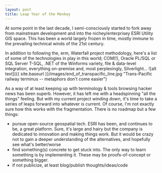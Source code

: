 ```yaml
---
layout: post
title: Leap Year of the Monkey
---
```


At some point in the last decade, I semi-consciously started to fork away from mainstream development and into the nichey/enterprisey ESRI Utility GIS space. This has been a world largely frozen in time, mostly immune to the prevailing technical winds of the 21st century. 

In addition to following the, erm, Waterfall project methodology, here's a list of some of the technologies in play in this world; COM(!), Oracle PL/SQL or SQL Server T-SQL, .NET of the Winforms variety, file & data-level integration, everything on-premise and, most perplexingly, Silverlight...
![alt text]({{ site.baseurl }}/images/end_of_transpacific_line.jpg "Trans-Pacific railway terminus -- metaphors don't come easier")

As a way of at least keeping up with terminology & tools browsing hacker news has been superb. However, it has left me with a headspinning "all the things" feeling. But with my current project winding down, it's time to take a series of leaps forward into whatever is current. Of course, I'm not exactly sure how this works with the fragmentation. There is no roadmap but a few things:
- pursue open-source geospatial tech. ESRI has been, and continues to be, a great platform. Sure, it's large and hairy but the company is dedicated to innovation and making things work. But it would be crazy not to gain a deeper understanding of the alternatives, and hopefully see what's better/worse
- find something(s) concrete to get stuck into. The only way to learn something is by implementing it. These may be proofs-of-concept or something bigger. 
- if not publicize, at least blog/publish thoughts/ideas/code
